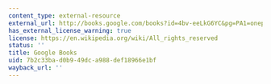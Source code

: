 ```yaml
---
content_type: external-resource
external_url: http://books.google.com/books?id=4bv-eeLkG6YC&pg=PA1=onepage
has_external_license_warning: true
license: https://en.wikipedia.org/wiki/All_rights_reserved
status: ''
title: Google Books
uid: 7b2c33ba-d0b9-49dc-a988-def18966e1bf
wayback_url: ''
---
```

